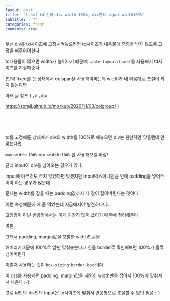 ```yaml
---
layout: post
title:  "[css] td 안의 div width 100%, div안의 input width100%"
subtitle:   ""
categories: front 
comments: true
---
```




우선 div를 td사이즈에 고정시켜놓으려면 td사이즈가 내용물에 영향을 받지 않도록 고정을 해주어야한다

td내용물이 많으면 width가 늘어나기 떄문에 `table-layout:fixed` 를 사용해서 td사이즈를 지정해준다.

(만약 fixed를 쓴 상태에서 colspan을 사용해야하는데 width가 내 마음대로 조절이 되지 않는다면

아래 글 참조 ( ｡ớ ₃ờ)ฅ

https://soraji.github.io/markup/2020/11/03/colgroup/ )

<br>

<br>

<br>

td를 고정해둔 상태에서 div의 width를 100%로 해놓으면 div는 웬만하면 맞을텐데 안맞는다면

`max-width:100%` `min-width:100%` 를 사용해보길 바람!



근데 input이 div를 넘어오는 경우가 있다.

input에 아무것도 주지 않았다면 맞겠지만 input박스이니만큼 안에 padding을 넣어주어야 하는 경우가 많은데

문제는 width를 잡을 때는 padding값까지 다 같이 잡아버린다는 것이다

이런 속성때문에 애 좀 먹었는데 지금에서야 발견하다니...

고정형이 아닌 반응형에서는 이게 굉장히 많이 쓰이기 때문에 정리해둔다

여튼, 

그래서 padding, margin값을 포함한 width만큼을 

해버리기때문에 100%로 암만 맞춰놓는다고 한들 border로 확인해보면 100%가 훌쩍 넘어버린다

이럴때 사용하는 것이 `box-sizing:border-box` 이다

이 css를 사용하면 padding, margin값을 제외한 width만을 잡아서 100%에 맞춰져서 나온다 :-)

고로 td안의 div안의 Input은 td사이즈에 맞춰서 반응형으로 조절할 수 있단 말씀 :-)















